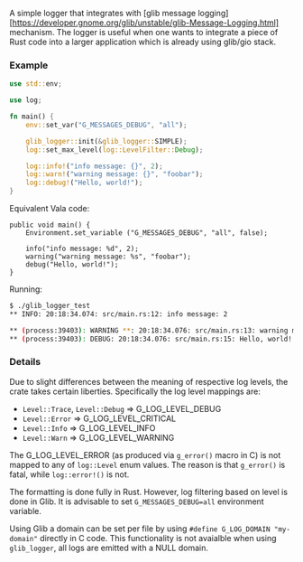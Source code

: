 A simple logger that integrates with [glib message
logging][https://developer.gnome.org/glib/unstable/glib-Message-Logging.html]
mechanism. The logger is useful when one wants to integrate a piece of Rust code
into a larger application which is already using glib/gio stack.

### Example

```rust
use std::env;

use log;

fn main() {
    env::set_var("G_MESSAGES_DEBUG", "all");

    glib_logger::init(&glib_logger::SIMPLE);
    log::set_max_level(log::LevelFilter::Debug);

    log::info!("info message: {}", 2);
    log::warn!("warning message: {}", "foobar");
    log::debug!("Hello, world!");
}
```

Equivalent Vala code:

```vala
public void main() {
    Environment.set_variable ("G_MESSAGES_DEBUG", "all", false);

    info("info message: %d", 2);
    warning("warning message: %s", "foobar");
    debug("Hello, world!");
}
```

Running:

```bash
$ ./glib_logger_test
** INFO: 20:18:34.074: src/main.rs:12: info message: 2

** (process:39403): WARNING **: 20:18:34.076: src/main.rs:13: warning message: foobar
** (process:39403): DEBUG: 20:18:34.076: src/main.rs:15: Hello, world!
```

### Details

Due to slight differences between the meaning of respective log levels, the
crate takes certain liberties. Specifically the log level mappings are:

- `Level::Trace`, `Level::Debug` => G_LOG_LEVEL_DEBUG
- `Level::Error` => G_LOG_LEVEL_CRITICAL
- `Level::Info` => G_LOG_LEVEL_INFO
- `Level::Warn` => G_LOG_LEVEL_WARNING

The G_LOG_LEVEL_ERROR (as produced via `g_error()` macro in C) is not mapped to
any of `log::Level` enum values. The reason is that `g_error()` is fatal, while
`log::error!()` is not.

The formatting is done fully in Rust. However, log filtering based on level is
done in Glib. It is advisable to set `G_MESSAGES_DEBUG=all` environment variable.

Using Glib a domain can be set per file by using `#define G_LOG_DOMAIN
"my-domain"` directly in C code. This functionality is not avaialble when using
`glib_logger`, all logs are emitted with a NULL domain.
